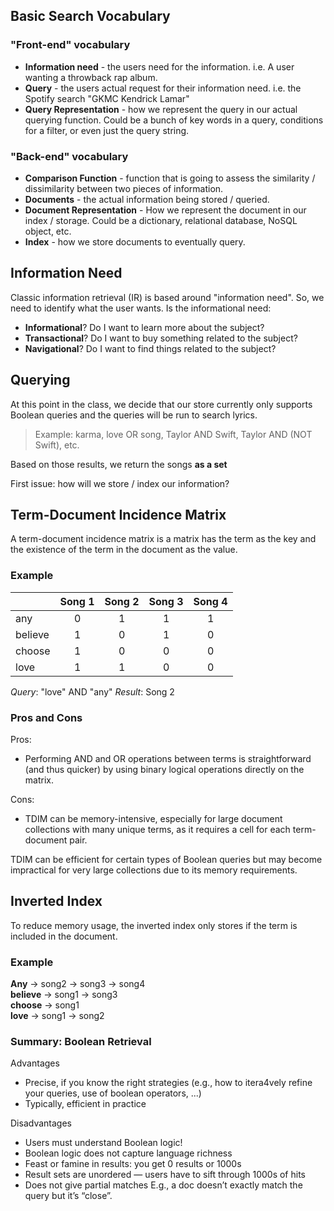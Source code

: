 ## Basic Search Vocabulary

### "Front-end" vocabulary
- **Information need** - the users need for the information. i.e. A user wanting a throwback rap album.
- **Query** - the users actual request for their information need. i.e. the Spotify search "GKMC Kendrick Lamar"
- **Query Representation** - how we represent the query in our actual querying function. Could be a bunch of key words in a query, conditions for a filter, or even just the query string. 

### "Back-end" vocabulary
- **Comparison Function** - function that is going to assess the similarity / dissimilarity between two pieces of information.
- **Documents** - the actual information being stored / queried.
- **Document Representation** - How we represent the document in our index / storage. Could be a dictionary, relational database, NoSQL object, etc.
- **Index** - how we store documents to eventually query.

## Information Need
Classic information retrieval (IR) is based around "information need".
So, we need to identify what the user wants. Is the informational need:
- **Informational**? Do I want to learn more about the subject?
- **Transactional**? Do I want to buy something related to the subject?
- **Navigational**? Do I want to find things related to the subject?

## Querying
At this point in the class, we decide that our store currently only supports Boolean queries and the queries will be run to search lyrics.

>Example: karma, love OR song, Taylor AND Swift, Taylor AND (NOT Swift), etc.

Based on those results, we return the songs **as a set**

First issue: how will we store / index our information?

## Term-Document Incidence Matrix 

A term-document incidence matrix is a matrix has the term as the key and the existence of the term in the document as the value.

### Example

|         | Song 1 | Song 2 | Song 3 | Song 4 |
| ------- | :----: | :----: | :----: | :----: |
| any     | 0      | 1      | 1      | 1      |
| believe | 1      | 0      | 1      | 0      |
| choose  | 1      | 0      | 0      | 0      |
| love    | 1      | 1      | 0      | 0      |

*Query*: "love" AND "any"
*Result*: Song 2

### Pros and Cons

Pros:
- Performing AND and OR operations between terms is straightforward (and thus quicker) by using binary logical operations directly on the matrix.

Cons: 
- TDIM can be memory-intensive, especially for large document collections with many unique terms, as it requires a cell for each term-document pair.

TDIM can be efficient for certain types of Boolean queries but may become impractical for very large collections due to its memory requirements.

## Inverted Index
To reduce memory usage, the inverted index only stores if the term is included in the document.

### Example

**Any** $\rightarrow$ song2 $\rightarrow$ song3 $\rightarrow$ song4   
**believe** $\rightarrow$ song1 $\rightarrow$ song3   
**choose** $\rightarrow$ song1   
**love** $\rightarrow$ song1 $\rightarrow$ song2    

### Summary: Boolean Retrieval
Advantages  
- Precise, if you know the right strategies (e.g., how to itera4vely refine your  queries, use of boolean operators, ...)  
- Typically, efficient in practice

Disadvantages
- Users must understand Boolean logic!  
- Boolean logic does not capture language richness  
- Feast or famine in results: you get 0 results or 1000s  
- Result sets are unordered — users have to sift through 1000s of hits  
- Does not give partial matches E.g., a doc doesn’t exactly match the query but it’s “close”.